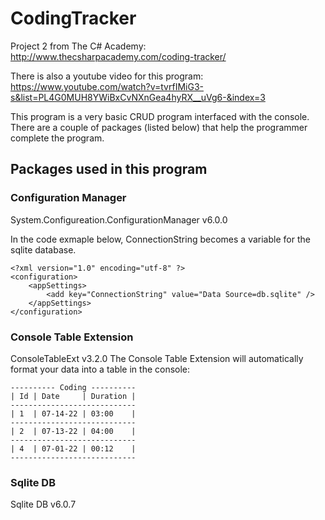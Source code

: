 # CodingTracker
Project 2 from The C# Academy: http://www.thecsharpacademy.com/coding-tracker/  

There is also a youtube video for this program:   
https://www.youtube.com/watch?v=tvrfIMiG3-s&list=PL4G0MUH8YWiBxCvNXnGea4hyRX__uVg6-&index=3  

This program is a very basic CRUD program interfaced with the console.  There are a couple of packages (listed below) that help the programmer complete the program.  

## Packages used in this program
### Configuration Manager
System.Configureation.ConfigurationManager v6.0.0  

In the code exmaple below, ConnectionString becomes a variable for the sqlite database.  

```
<?xml version="1.0" encoding="utf-8" ?>
<configuration>
	<appSettings>
		<add key="ConnectionString" value="Data Source=db.sqlite" />
	</appSettings>
</configuration>
```

### Console Table Extension  
ConsoleTableExt v3.2.0 
The Console Table Extension will automatically format your data into a table in the console:  

```
---------- Coding ----------  
| Id | Date     | Duration |  
----------------------------  
| 1  | 07-14-22 | 03:00    |  
----------------------------  
| 2  | 07-13-22 | 04:00    |  
----------------------------  
| 4  | 07-01-22 | 00:12    |  
----------------------------  
```

### Sqlite DB  
Sqlite DB v6.0.7  
